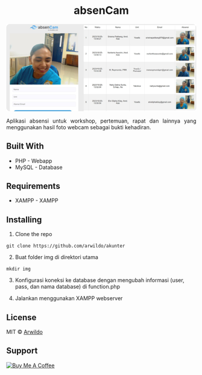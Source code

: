 <h1 align="center">absenCam</h1>
<p align=center> 
  <img src="https://raw.githubusercontent.com/arwildo/absencam/master/preview/absenCam-preview.png" width="800">
</p>

<p style="text-align: justify;">
Aplikasi absensi untuk workshop, pertemuan, rapat dan lainnya yang menggunakan hasil foto webcam sebagai bukti kehadiran.
</p>


## Built With

* PHP - Webapp
* MySQL - Database


## Requirements
* XAMPP - XAMPP


## Installing

1. Clone the repo

```
git clone https://github.com/arwildo/akunter
```

2. Buat folder img di direktori utama

```
mkdir img
```

3. Konfigurasi koneksi ke database dengan mengubah informasi (user, pass, dan nama database) di function.php

4. Jalankan menggunakan XAMPP webserver


## License

MIT © <a href="https://arwildo.com/" target="_blank">Arwildo</a>


## Support

<a href="https://www.buymeacoffee.com/Arwildo " target="_blank"><img src="https://www.buymeacoffee.com/assets/img/custom_images/white_img.png" alt="Buy Me A Coffee" style="height: auto !important;width: auto !important;" ></a>
